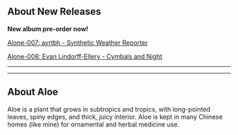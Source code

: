 ## About New Releases

**New album pre-order now!**

[](https://aloerecords.bandcamp.com/album/synthetic-weather-reporter)[Alone-007: ayrtbh - Synthetic Weather Reporter](https://aloerecords.bandcamp.com/album/synthetic-weather-reporter)

[Alone-008: Evan Lindorff-Ellery - Cymbals and Night](https://aloerecords.bandcamp.com/album/cymbals-and-night)[](https://aloerecords.bandcamp.com/album/dzan-puku)[](https://aloerecords.bandcamp.com/album/muddy-ponds)[](https://aloerecords.bandcamp.com/album/muddy-ponds)

- - -

[](https://subjam.org/)

- - -

## About Aloe

Aloe is a plant that grows in subtropics and tropics, with long-pointed leaves, spiny edges, and thick, juicy interior. Aloe is kept in many Chinese homes (like mine) for ornamental and herbal medicine use.
